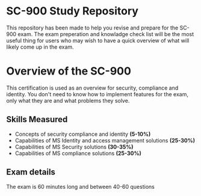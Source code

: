 # SC-900 Study Repository
This repository has been made to help you revise and prepare for the SC-900 exam. The exam preperation and knowladge check list will be the most useful thing for users who may wish to have a quick overview of what will likely come up in the exam.

# Overview of the SC-900
This certification is used as an overview for security, compliance and identity. You don't need to know how to implement features for the exam, only what they are and what problems they solve. 

## Skills Measured
- Concepts of security compliance and identity **(5-10%)**
- Capabilities of MS Identity and access management solutions **(25-30%)**
- Capabilities of MS Security solutions **(30-35%)**
- Capabilities of MS compliance solutions **(25-30%)**

## Exam details
The exam is 60 minutes long and between 40-60 questions




